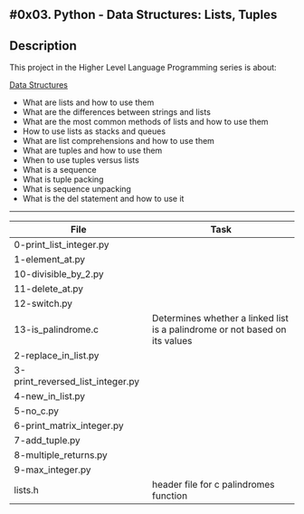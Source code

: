 #0x03. Python - Data Structures: Lists, Tuples
---
## Description

This project in the Higher Level Language Programming series is about:

[Data Structures](https://docs.python.org/3.4/tutorial/datastructures.html)
* What are lists and how to use them
* What are the differences between strings and lists
* What are the most common methods of lists and how to use them
* How to use lists as stacks and queues
* What are list comprehensions and how to use them
* What are tuples and how to use them
* When to use tuples versus lists
* What is a sequence
* What is tuple packing
* What is sequence unpacking
* What is the del statement and how to use it

---
File | Task
---|---
0-print_list_integer.py | 
1-element_at.py | 
10-divisible_by_2.py | 
11-delete_at.py | 
12-switch.py | 
13-is_palindrome.c | Determines whether a linked list is a palindrome or not based on its values
2-replace_in_list.py | 
3-print_reversed_list_integer.py | 
4-new_in_list.py | 
5-no_c.py | 
6-print_matrix_integer.py | 
7-add_tuple.py | 
8-multiple_returns.py | 
9-max_integer.py | 
lists.h | header file for c palindromes function

